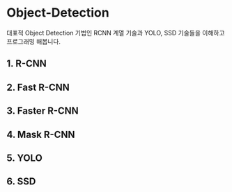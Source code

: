 # Object-Detection
대표적 Object Detection 기법인 RCNN 계열 기술과 YOLO, SSD 기술들을 이해하고 프로그래밍 해봅니다.

## 1. R-CNN

## 2. Fast R-CNN

## 3. Faster R-CNN

## 4. Mask R-CNN

## 5. YOLO

## 6. SSD
